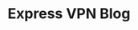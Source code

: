 ---
title: Express VPN Blog
description: The best internet privacy and online security blog. Regular news, opinion, and product updates from the world’s leading ultra-fast VPN service.
url: https://www.expressvpn.com/blog/
image:
    # url: '/assets/images/cafe.png'
    # alt: 'Cafe'
tags: ['blog', 'news', 'vpn']
listedDate: 2023-11-08
published: true
---